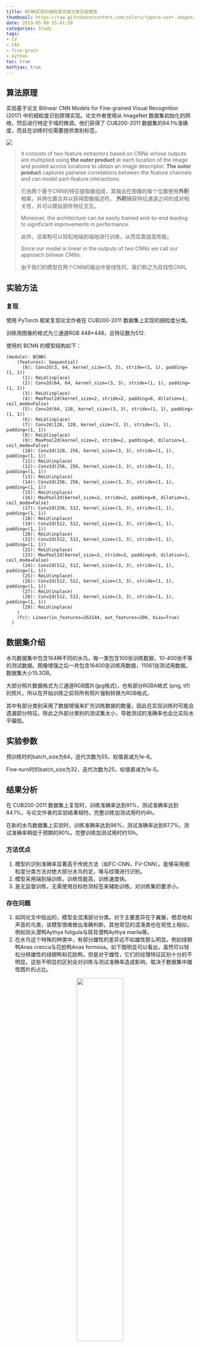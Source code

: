 ```yaml
---
title: BCNN实现的细粒度鸟类分类实验报告
thumbnail: https://raw.githubusercontent.com/zolars/typora-user-images/master/20190719090608.jpg
date: 2019-05-08 15:41:28
categories: Study
tags:
- CV
- CAS
- fine-grain
- python
toc: true
mathjax: true
---
```


## 算法原理

实验基于论文 Bilinear CNN Models for Fine-grained Visual Recognition (2017) 中的细粒度识别原理实现。论文作者使用从 ImageNet 数据集初始化的网络，然后进行特定于域的微调。他们获得了 CUB200-2011 数据集的84.1％准确度，而且在训练时仅需要提供类别标签。

<!--more-->

<img src="https://raw.githubusercontent.com/zolars/typora-user-images/master/20190719090610.jpg"/>

> It consists of two feature extractors based on CNNs whose outputs are multiplied using **the outer product** at each location of the image and pooled across locations to obtain an image descriptor. **The outer product** captures pairwise correlations between the feature channels and can model part-feature interactions.
>
> 它由两个基于CNN的特征提取器组成，其输出在图像的每个位置使用**外积**相乘，并跨位置合并以获得图像描述符。 **外积**捕获特征通道之间的成对相关性，并可以模拟部件特征交互。
>
> Moreover, the architecture can be easily trained end-to-end leading to significant improvements in performance.
>
> 此外，该架构可以轻松地端到端地进行训练，从而显着提高性能。
>
> Since our model is linear in the outputs of two CNNs we call our approach bilinear CNNs.
>
> 由于我们的模型在两个CNN的输出中是线性的，我们称之为双线性CNN。

## 实验方法

### 复现

使用 PyTorch 框架复现论文作者在 CUB200-2011 数据集上实现的细粒度分类。

训练用图像的格式为三通道RGB 448*448，总特征数为512.

使用的 BCNN 的模型结构如下：

```
(module): BCNN(
    (features): Sequential(
      (0): Conv2d(3, 64, kernel_size=(3, 3), stride=(1, 1), padding=(1, 1))
      (1): ReLU(inplace)
      (2): Conv2d(64, 64, kernel_size=(3, 3), stride=(1, 1), padding=(1, 1))
      (3): ReLU(inplace)
      (4): MaxPool2d(kernel_size=2, stride=2, padding=0, dilation=1, ceil_mode=False)
      (5): Conv2d(64, 128, kernel_size=(3, 3), stride=(1, 1), padding=(1, 1))
      (6): ReLU(inplace)
      (7): Conv2d(128, 128, kernel_size=(3, 3), stride=(1, 1), padding=(1, 1))
      (8): ReLU(inplace)
      (9): MaxPool2d(kernel_size=2, stride=2, padding=0, dilation=1, ceil_mode=False)
      (10): Conv2d(128, 256, kernel_size=(3, 3), stride=(1, 1), padding=(1, 1))
      (11): ReLU(inplace)
      (12): Conv2d(256, 256, kernel_size=(3, 3), stride=(1, 1), padding=(1, 1))
      (13): ReLU(inplace)
      (14): Conv2d(256, 256, kernel_size=(3, 3), stride=(1, 1), padding=(1, 1))
      (15): ReLU(inplace)
      (16): MaxPool2d(kernel_size=2, stride=2, padding=0, dilation=1, ceil_mode=False)
      (17): Conv2d(256, 512, kernel_size=(3, 3), stride=(1, 1), padding=(1, 1))
      (18): ReLU(inplace)
      (19): Conv2d(512, 512, kernel_size=(3, 3), stride=(1, 1), padding=(1, 1))
      (20): ReLU(inplace)
      (21): Conv2d(512, 512, kernel_size=(3, 3), stride=(1, 1), padding=(1, 1))
      (22): ReLU(inplace)
      (23): MaxPool2d(kernel_size=2, stride=2, padding=0, dilation=1, ceil_mode=False)
      (24): Conv2d(512, 512, kernel_size=(3, 3), stride=(1, 1), padding=(1, 1))
      (25): ReLU(inplace)
      (26): Conv2d(512, 512, kernel_size=(3, 3), stride=(1, 1), padding=(1, 1))
      (27): ReLU(inplace)
      (28): Conv2d(512, 512, kernel_size=(3, 3), stride=(1, 1), padding=(1, 1))
      (29): ReLU(inplace)
    )
    (fc): Linear(in_features=262144, out_features=200, bias=True)
  )
```

## 数据集介绍

水鸟数据集中包含164种不同的水鸟，每一类包含100张训练数据，10-400张不等的测试数据。图像增强之后一共包含16400张训练用数据，11061张测试用数据。数据集大小15.3GB。

大部分照片数据格式为三通道RGB图片(jpg格式)，也有部分RGBA格式 (png, tif) 的照片。所以在开始训练之前将所有照片强制转换为RGB格式。

其中有部分类别采用了数据增强来扩充训练数据的数量，因此在实现训练时可能会遗漏部分特征。除此之外部分类别的测试集太小，导致测试的准确率也会比实际水平偏低。

## 实验参数

预训练时的batch_size为64，迭代次数为55，权值衰减为1e-8。

Fine-turn时的batch_size为32，迭代次数为25，权值衰减为1e-5。

## 结果分析

在 CUB200-2011 数据集上复现时，训练准确率达到91%，测试准确率达到84.1%，与论文作者的实验结果相符。完整训练加测试用时约4h。

在新的水鸟数据集上实验时，训练准确率达到96%，测试准确率达到87.7%，测试准确率稍低于预期的90%。完整训练加测试用时约10h。

### 方法优点

1. 模型的识别准确率显著高于传统方法（如FC-CNN，FV-CNN）。能够采用细粒度分类方法对绝大部分水鸟的足，喙与纹理进行识别。
2. 模型采用端到端训练，训练性能高，训练速度快。
3. 是无监督训练，无需使用目标检测标签来辅助训练。对训练集的要求小。

### 存在问题

1. 如同论文中指出的，模型会混淆部分分类。对于主要差异在于翼展，栖息地和声音的鸟类，该模型很难做出准确判断。其他常见的混淆类也在视觉上相似，例如凤头潜鸭Aythya fuligula与斑背潜鸭Aythya marila等。
2. 在水鸟这个特殊的种类中，有部分雌性的差异远不如雄性那么明显。例如绿翅鸭Anas crecca与花脸鸭Anas formosa。如下图明显可以看出，虽然可以轻松分辨雄性的绿翅鸭和花脸鸭，但是对于雌性，它们的纹理特征区别十分的不明显。这些不明显的区别会对训练与测试准确率造成影响，取决于数据集中雌性图片的占比。

<div align="center"><img src="https://raw.githubusercontent.com/zolars/typora-user-images/master/20190719090609.jpg" width="50%"/></div>

<p align="center">figure1. 雌雄绿翅鸭的特征</p>

<div align="center"><img src="https://raw.githubusercontent.com/zolars/typora-user-images/master/20190719090608.jpg" width="50%"/></div>

<p align="center">figure2. 雌雄花脸鸭的特征</p>

1. 部分分类的数据集缺乏典型性或数量太少，例如普通鸬鹚与海鸬鹚。这会造成模型的判断困难。

## 优化方案设想

1. 在使用模型识别鸟类时，将模型持续的载入内存，可以节省搭建模型的时间消耗。
2. 对于存在问题中第二项，我认为可以将雌雄数据做一定的分类。在训练的时候，也将雄鸟和雌鸟视作两类。分别去提取它们的特征点，将会显著的提升模型的识别成功率。
3. 适当的增加数据集的数量，填补某些分类数据量太少的问题。

> ## Reference
>
> 1. Lin T Y, RoyChowdhury A, Maji S. Bilinear cnn models for fine-grained visual recognition[C]//Proceedings of the IEEE international conference on computer vision. 2015: 1449-1457.